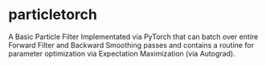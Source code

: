 # particletorch
A Basic Particle Filter Implementated via PyTorch that can batch over entire Forward Filter and Backward Smoothing passes and contains a routine for parameter optimization via Expectation Maximization (via Autograd).
